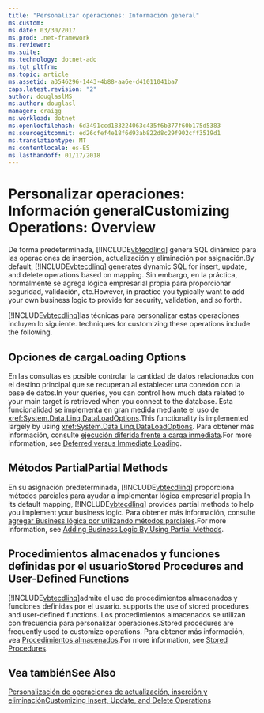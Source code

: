 ```yaml
---
title: "Personalizar operaciones: Información general"
ms.custom: 
ms.date: 03/30/2017
ms.prod: .net-framework
ms.reviewer: 
ms.suite: 
ms.technology: dotnet-ado
ms.tgt_pltfrm: 
ms.topic: article
ms.assetid: a3546296-1443-4b88-aa6e-d41011041ba7
caps.latest.revision: "2"
author: douglaslMS
ms.author: douglasl
manager: craigg
ms.workload: dotnet
ms.openlocfilehash: 6d3491ccd183224063c435f6b377f60b175d5383
ms.sourcegitcommit: ed26cfef4e18f6d93ab822d8c29f902cff3519d1
ms.translationtype: MT
ms.contentlocale: es-ES
ms.lasthandoff: 01/17/2018
---
```

# <a name="customizing-operations-overview"></a><span data-ttu-id="b5284-102">Personalizar operaciones: Información general</span><span class="sxs-lookup"><span data-stu-id="b5284-102">Customizing Operations: Overview</span></span>
<span data-ttu-id="b5284-103">De forma predeterminada, [!INCLUDE[vbtecdlinq](../../../../../../includes/vbtecdlinq-md.md)] genera SQL dinámico para las operaciones de inserción, actualización y eliminación por asignación.</span><span class="sxs-lookup"><span data-stu-id="b5284-103">By default, [!INCLUDE[vbtecdlinq](../../../../../../includes/vbtecdlinq-md.md)] generates dynamic SQL for insert, update, and delete operations based on mapping.</span></span> <span data-ttu-id="b5284-104">Sin embargo, en la práctica, normalmente se agrega lógica empresarial propia para proporcionar seguridad, validación, etc.</span><span class="sxs-lookup"><span data-stu-id="b5284-104">However, in practice you typically want to add your own business logic to provide for security, validation, and so forth.</span></span>  
  
 [!INCLUDE[vbtecdlinq](../../../../../../includes/vbtecdlinq-md.md)]<span data-ttu-id="b5284-105">las técnicas para personalizar estas operaciones incluyen lo siguiente.</span><span class="sxs-lookup"><span data-stu-id="b5284-105"> techniques for customizing these operations include the following.</span></span>  
  
## <a name="loading-options"></a><span data-ttu-id="b5284-106">Opciones de carga</span><span class="sxs-lookup"><span data-stu-id="b5284-106">Loading Options</span></span>  
 <span data-ttu-id="b5284-107">En las consultas es posible controlar la cantidad de datos relacionados con el destino principal que se recuperan al establecer una conexión con la base de datos.</span><span class="sxs-lookup"><span data-stu-id="b5284-107">In your queries, you can control how much data related to your main target is retrieved when you connect to the database.</span></span> <span data-ttu-id="b5284-108">Esta funcionalidad se implementa en gran medida mediante el uso de <xref:System.Data.Linq.DataLoadOptions>.</span><span class="sxs-lookup"><span data-stu-id="b5284-108">This functionality is implemented largely by using <xref:System.Data.Linq.DataLoadOptions>.</span></span> <span data-ttu-id="b5284-109">Para obtener más información, consulte [ejecución diferida frente a carga inmediata](../../../../../../docs/framework/data/adonet/sql/linq/deferred-versus-immediate-loading.md).</span><span class="sxs-lookup"><span data-stu-id="b5284-109">For more information, see [Deferred versus Immediate Loading](../../../../../../docs/framework/data/adonet/sql/linq/deferred-versus-immediate-loading.md).</span></span>  
  
## <a name="partial-methods"></a><span data-ttu-id="b5284-110">Métodos Partial</span><span class="sxs-lookup"><span data-stu-id="b5284-110">Partial Methods</span></span>  
 <span data-ttu-id="b5284-111">En su asignación predeterminada, [!INCLUDE[vbtecdlinq](../../../../../../includes/vbtecdlinq-md.md)] proporciona métodos parciales para ayudar a implementar lógica empresarial propia.</span><span class="sxs-lookup"><span data-stu-id="b5284-111">In its default mapping, [!INCLUDE[vbtecdlinq](../../../../../../includes/vbtecdlinq-md.md)] provides partial methods to help you implement your business logic.</span></span> <span data-ttu-id="b5284-112">Para obtener más información, consulte [agregar Business lógica por utilizando métodos parciales](../../../../../../docs/framework/data/adonet/sql/linq/adding-business-logic-by-using-partial-methods.md).</span><span class="sxs-lookup"><span data-stu-id="b5284-112">For more information, see [Adding Business Logic By Using Partial Methods](../../../../../../docs/framework/data/adonet/sql/linq/adding-business-logic-by-using-partial-methods.md).</span></span>  
  
## <a name="stored-procedures-and-user-defined-functions"></a><span data-ttu-id="b5284-113">Procedimientos almacenados y funciones definidas por el usuario</span><span class="sxs-lookup"><span data-stu-id="b5284-113">Stored Procedures and User-Defined Functions</span></span>  
 [!INCLUDE[vbtecdlinq](../../../../../../includes/vbtecdlinq-md.md)]<span data-ttu-id="b5284-114">admite el uso de procedimientos almacenados y funciones definidas por el usuario.</span><span class="sxs-lookup"><span data-stu-id="b5284-114"> supports the use of stored procedures and user-defined functions.</span></span> <span data-ttu-id="b5284-115">Los procedimientos almacenados se utilizan con frecuencia para personalizar operaciones.</span><span class="sxs-lookup"><span data-stu-id="b5284-115">Stored procedures are frequently used to customize operations.</span></span> <span data-ttu-id="b5284-116">Para obtener más información, vea [Procedimientos almacenados](../../../../../../docs/framework/data/adonet/sql/linq/stored-procedures.md).</span><span class="sxs-lookup"><span data-stu-id="b5284-116">For more information, see [Stored Procedures](../../../../../../docs/framework/data/adonet/sql/linq/stored-procedures.md).</span></span>  
  
## <a name="see-also"></a><span data-ttu-id="b5284-117">Vea también</span><span class="sxs-lookup"><span data-stu-id="b5284-117">See Also</span></span>  
 [<span data-ttu-id="b5284-118">Personalización de operaciones de actualización, inserción y eliminación</span><span class="sxs-lookup"><span data-stu-id="b5284-118">Customizing Insert, Update, and Delete Operations</span></span>](../../../../../../docs/framework/data/adonet/sql/linq/customizing-insert-update-and-delete-operations.md)
